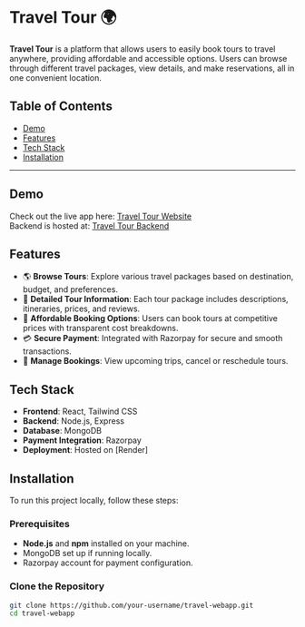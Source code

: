 # Travel Tour 🌍

**Travel Tour** is a platform that allows users to easily book tours to travel anywhere, providing affordable and accessible options. Users can browse through different travel packages, view details, and make reservations, all in one convenient location.

## Table of Contents

- [Demo](#demo)
- [Features](#features)
- [Tech Stack](#tech-stack)
- [Installation](#installation)
---

## Demo

Check out the live app here: [Travel Tour Website](https://traveltour-i4r3.onrender.com/)  
Backend is hosted at: [Travel Tour Backend]([(https://travel-tour-mlya.onrender.com)](https://travel-tour-mlya.onrender.com))

## Features

- 🌎 **Browse Tours**: Explore various travel packages based on destination, budget, and preferences.
- 📝 **Detailed Tour Information**: Each tour package includes descriptions, itineraries, prices, and reviews.
- 💸 **Affordable Booking Options**: Users can book tours at competitive prices with transparent cost breakdowns.
- 💳 **Secure Payment**: Integrated with Razorpay for secure and smooth transactions.
- 📅 **Manage Bookings**: View upcoming trips, cancel or reschedule tours.

## Tech Stack

- **Frontend**: React, Tailwind CSS
- **Backend**: Node.js, Express
- **Database**: MongoDB
- **Payment Integration**: Razorpay
- **Deployment**: Hosted on [Render]

## Installation

To run this project locally, follow these steps:

### Prerequisites

- **Node.js** and **npm** installed on your machine.
- MongoDB set up if running locally.
- Razorpay account for payment configuration.

### Clone the Repository

```bash
git clone https://github.com/your-username/travel-webapp.git
cd travel-webapp
